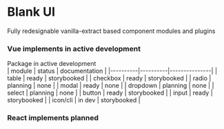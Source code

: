 # Blank UI

Fully redesignable vanilla-extract based component modules and plugins  


### Vue implements in active development
Package in active development  
| module   | status   | documentation |
|----------|----------|---------------|
| table    | ready    | storybooked   |
| checkbox | ready    | storybooked   |
| radio    | planning | none          |
| modal    | ready    | none          |
| dropdown | planning | none          |
| select   | planning | none          |
| button   | ready    | storybooked   |
| input    | ready    | storybooked   |
| icon/cli | in dev   | storybooked   |

### React implements planned